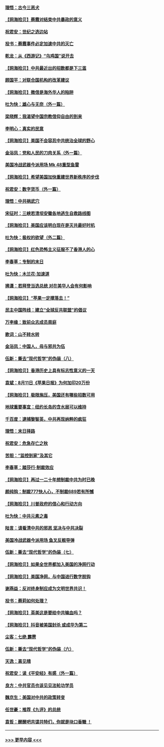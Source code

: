 #### [理悟：古今三恶犬](../pages/nsc993/n12345190.md?t=08210851) 
#### [【网海拾贝】蔡霞对结束中共暴政的意义](../pages/nsc993/n12344263.md?t=08210851) 
#### [祝君安：世纪之选边站](../pages/nsc993/n12342382.md?t=08210851) 
#### [投书：蔡霞事件必定加速中共的灭亡](../pages/nsc993/n12341881.md?t=08210851) 
#### [乾龙：从《西游记》“乌鸡国”说开去](../pages/nsc993/n12341690.md?t=08210851) 
#### [【网海拾贝】中共最近出的招数都是下三滥](../pages/nsc993/n12341593.md?t=08210851) 
#### [顾国平：对联合国机构的改革建议](../pages/nsc993/n12339928.md?t=08210851) 
#### [【网海拾贝】微信是海外华人的陷阱](../pages/nsc993/n12338868.md?t=08210851) 
#### [吐为快：雄心与无奈（外一篇）](../pages/nsc993/n12338132.md?t=08210851) 
#### [梁晓辉：我渴望中国宗教信仰自由的到来](../pages/nsc993/n12336657.md?t=08210851) 
#### [李明心：真实的民意](../pages/nsc993/n12336089.md?t=08210851) 
#### [【网海拾贝】美国不会容忍中共统治全球的野心](../pages/nsc993/n12336063.md?t=08210851) 
#### [金浴凤：党和人民的刀肉关系（外一篇）](../pages/nsc993/n12335834.md?t=08210851) 
#### [美国冷战武器今派用场 Mk 48重型鱼雷](../pages/nsc993/n12335354.md?t=08210851) 
#### [【网海拾贝】希望美国加快重建世界新秩序的步伐](../pages/nsc993/n12334224.md?t=08210851) 
#### [祝君安：数字货币（外一篇）](../pages/nsc993/n12334186.md?t=08210851) 
#### [理悟：中共祸武穴](../pages/nsc993/n12333962.md?t=08210851) 
#### [宋征时：三峡若溃坝安徽各地逃生自救路线图](../pages/nsc993/n12332450.md?t=08210851) 
#### [【网海拾贝】美国应该明白现在是灭共最好时机](../pages/nsc993/n12332313.md?t=08210851) 
#### [吐为快：极权的欲望（外二篇）](../pages/nsc993/n12332089.md?t=08210851) 
#### [【网海拾贝】红色恐怖主义征服不了香港人的心](../pages/nsc993/n12329296.md?t=08210851) 
#### [李春草：专制的末日](../pages/nsc993/n12329079.md?t=08210851) 
#### [吐为快：木兰花‧加速道](../pages/nsc993/n12327366.md?t=08210851) 
#### [拂潇：若拜登当选总统 对在美华人会有何影响](../pages/nsc993/n12295996.md?t=08210851) 
#### [【网海拾贝】“苹果一定撑落去！”](../pages/nsc993/n12326784.md?t=08210851) 
#### [民主中国阵线：建立“全球反共联盟”的倡议](../pages/nsc993/n12324177.md?t=08210851) 
#### [万李缘：致前众志成员周庭](../pages/nsc993/n12324635.md?t=08210851) 
#### [歌词：山不转水转](../pages/nsc993/n12324599.md?t=08210851) 
#### [金浴凤：中国人，毋与邪共为伍](../pages/nsc993/n12324257.md?t=08210851) 
#### [伍新：撕去“现代哲学”的伪装（八）](../pages/nsc993/n12324188.md?t=08210851) 
#### [【网海拾贝】香港历史上具有标志性意义的一天](../pages/nsc993/n12324021.md?t=08210851) 
#### [袁斌：8月11日《苹果日报》为何加印20万份](../pages/nsc993/n12323955.md?t=08210851) 
#### [【网海拾贝】极限施压，美国还有哪些招数可用](../pages/nsc993/n12322512.md?t=08210851) 
#### [地球重要事宜：纽约长岛的含水层可以维持](../pages/nsc993/n12321844.md?t=08210851) 
#### [千百度：逮捕黎智英，中共再现纳粹的疯狂](../pages/nsc993/n12321777.md?t=08210851) 
#### [理悟：末日择路](../pages/nsc993/n12320812.md?t=08210851) 
#### [祝君安：危急存亡之秋](../pages/nsc993/n12320795.md?t=08210851) 
#### [苦胆：“监控到家”及其它](../pages/nsc993/n12320751.md?t=08210851) 
#### [李春草：踏莎行·制裁效应](../pages/nsc993/n12318290.md?t=08210851) 
#### [【网海拾贝】再过一二十年想制裁中共为时已晚](../pages/nsc993/n12318195.md?t=08210851) 
#### [颜纯钩：制裁777快人心，不制裁689若有所憾](../pages/nsc993/n12316912.md?t=08210851) 
#### [【网海拾贝】川普政府的信心和行动方向](../pages/nsc993/n12316673.md?t=08210851) 
#### [吐为快：中共元素之毒](../pages/nsc993/n12316547.md?t=08210851) 
#### [陆言：请看清中共的邪恶 坚决与中共决裂](../pages/nsc993/n12315784.md?t=08210851) 
#### [美国冷战武器今派用场 鱼叉反舰导弹](../pages/nsc993/n12316258.md?t=08210851) 
#### [伍新：撕去“现代哲学”的伪装（七）](../pages/nsc993/n12315846.md?t=08210851) 
#### [【网海拾贝】如果全世界都加入美国的净网行动](../pages/nsc993/n12315588.md?t=08210851) 
#### [【网海拾贝】美国净网，与中国进行数字脱钩](../pages/nsc993/n12312813.md?t=08210851) 
#### [谢燕益：反对终身制应成为文明世界共识！](../pages/nsc993/n12310465.md?t=08210851) 
#### [投书：蔡莉如何处理？](../pages/nsc993/n12310224.md?t=08210851) 
#### [【网海拾贝】英美这是要给中共输血吗？](../pages/nsc993/n12307646.md?t=08210851) 
#### [【网海拾贝】抖音被美国封杀 或成华为第二](../pages/nsc993/n12305277.md?t=08210851) 
#### [尘客：七绝 霹雳](../pages/nsc993/n12304053.md?t=08210851) 
#### [伍新：撕去“现代哲学”的伪装（六）](../pages/nsc993/n12303243.md?t=08210851) 
#### [天逸：喜见晴](../pages/nsc993/n12303226.md?t=08210851) 
#### [祝君安：读《平安经》有感（外一篇）](../pages/nsc993/n12303170.md?t=08210851) 
#### [良方：中共官员也该见见法轮功学员](../pages/nsc993/n12302985.md?t=08210851) 
#### [魏京生：美国对中共的政策转变](../pages/nsc993/n12302929.md?t=08210851) 
#### [任世豪：推荐《九评》的总统](../pages/nsc993/n12302838.md?t=08210851) 
#### [袁哲：醒醒吧共谍共特们，你就是块口香糖 ！](../pages/nsc993/n12302678.md?t=08210851) 

----
#### [ >>> 更早内容 <<< ](../indexes/nsc993-earlier.md)
